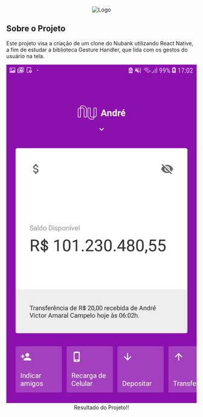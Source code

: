 <br />
<p align="center">
    <img src="https://s3-sa-east-1.amazonaws.com/rocketseat-cdn/rocketseat_logo_roxa.png" alt="Logo">
</p>


## Sobre o Projeto

Este projeto visa a criação de um clone do Nubank utilizando React Native, a fim de estudar a biblioteca Gesture Handler, que lida com os gestos do usuário na tela.

<p align="center">
    <img src="/src/assets/Screenshot_20200124-170228_Nubank.jpg">
    Resultado do Projeto!!
</p>
